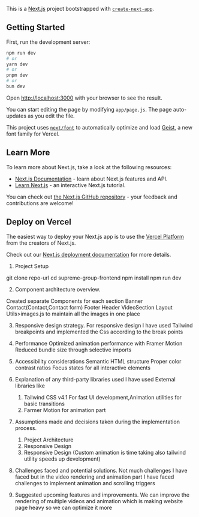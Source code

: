 This is a [Next.js](https://nextjs.org) project bootstrapped with [`create-next-app`](https://github.com/vercel/next.js/tree/canary/packages/create-next-app).

## Getting Started

First, run the development server:

```bash
npm run dev
# or
yarn dev
# or
pnpm dev
# or
bun dev
```

Open [http://localhost:3000](http://localhost:3000) with your browser to see the result.

You can start editing the page by modifying `app/page.js`. The page auto-updates as you edit the file.

This project uses [`next/font`](https://nextjs.org/docs/app/building-your-application/optimizing/fonts) to automatically optimize and load [Geist](https://vercel.com/font), a new font family for Vercel.

## Learn More

To learn more about Next.js, take a look at the following resources:

- [Next.js Documentation](https://nextjs.org/docs) - learn about Next.js features and API.
- [Learn Next.js](https://nextjs.org/learn) - an interactive Next.js tutorial.

You can check out [the Next.js GitHub repository](https://github.com/vercel/next.js) - your feedback and contributions are welcome!

## Deploy on Vercel

The easiest way to deploy your Next.js app is to use the [Vercel Platform](https://vercel.com/new?utm_medium=default-template&filter=next.js&utm_source=create-next-app&utm_campaign=create-next-app-readme) from the creators of Next.js.

Check out our [Next.js deployment documentation](https://nextjs.org/docs/app/building-your-application/deploying) for more details.

1. Project Setup

git clone repo-url
cd supreme-group-frontend
npm install
npm run dev

2. Component architecture overview.

Created separate Components for each section
Banner
Contact(Contact,Contact form)
Footer
Header
VideoSection
Layout
Utils>images.js to maintain all the images in one place

3. Responsive design strategy.
   For responsive design I have used Tailwind breakpoints and implemented the Css according to the break points

4. Performance
   Optimized animation performance with Framer Motion
   Reduced bundle size through selective imports

5. Accessibility considerations
   Semantic HTML structure
   Proper color contrast ratios
   Focus states for all interactive elements

6. Explanation of any third-party libraries used
   I have used External libraries like

   1. Tailwind CSS v4.1 For fast UI development,Animation utilities for basic transitions
   2. Farmer Motion for animation part

7. Assumptions made and decisions taken during the implementation process.

   1. Project Architecture
   2. Responsive Design
   3. Responsive Design (Custom animation is time taking also tailwind utility speeds up development)

8. Challenges faced and potential solutions.
   Not much challenges I have faced but in the video rendering and animation part I have faced challenges
   to implement animation and scrolling triggers

9. Suggested upcoming features and improvements.
   We can improve the rendering of multiple videos and animation which is making website page heavy so we can optimize it more
